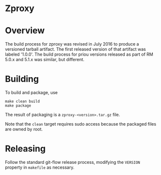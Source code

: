 Zproxy
============================

# Overview
The build process for zproxy was revised in July 2016 to produce a versioned
tarball artifact. The first released version of that artifact was labeled '1.0.0'.
The build process for priou versions released as part of RM 5.0.x and 5.1.x was
similar, but different.

# Building

To build and package, use
```
make clean build
make package
```

The result of packaging is a `zproxy-<version>.tar.gz` file.

Note that the `clean` target requires sudo access because the packaged files are
owned by root.

# Releasing

Follow the standard git-flow release process, modifying the `VERSION` property
in `makefile` as necessary.
